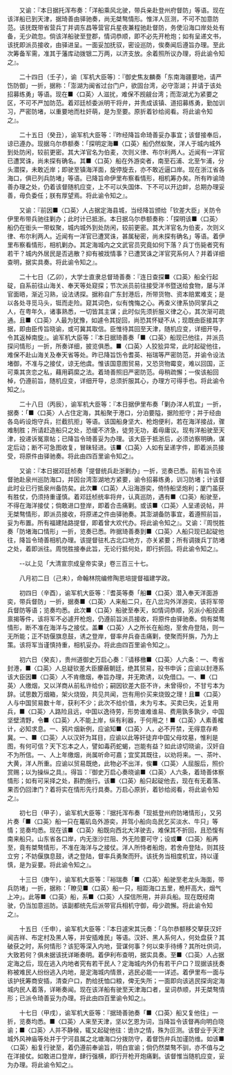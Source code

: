 <!-- { "loadSidebar": true } -->
　　又谕：『本日据托浑布奏：「洋船乘风北驶，带兵亲赴登州府督防」等语。现在该洋船已到天津，据琦善由驿驰奏，尚无桀骜情形。惟洋人叵测，不可不加意防范。该抚既带省营兵丁并调东昌等营官兵星夜兼程驰赴督防，务使沿海口岸处处有备，无少疏忽。倘该洋船驶至登郡，情词恭顺，即不必先开枪炮；如有呈递文书，该抚即派员接收，由驿进呈。一面妥加抚驭，密设巡防，俟奏闻后遵旨办理。至此次筹备军需，准其于藩库动拨银二万两，以济支放。余着照所议办理，将此谕令知之』。

　　二十四日（壬子），谕〔军机大臣等〕：『御史焦友麟奏「东南海疆要地，请严饬防御」一折，据称：「澎湖为闽省过台门户，欲固台湾，必守澎湖；并请于该处招募练勇」等语。现在■〈口英〉人滋扰，难保不觊觎台湾；而澎湖尤为紧要之区，不可不严加防范。着邓廷桢委派明干将弁，并责成该镇、道招募练勇，勤加训习，严密防堵，以重要地而杜奸萌，是为至要。原折着钞给阅看。将此谕令知之』。

　　二十五日（癸丑），谕军机大臣等：『昨经降旨命琦善妥办事宜；该督接奉后，谅已遵办。现据乌尔恭额奏：「探明定海■〈口英〉船仍然蚁聚，洋人于城内城外到处防闲，较前更密。其大洋官名为伯麦，次则义律、布尔利两人。近闻有一洋官已遭冥诛，尚未探有确名。其■〈口英〉船在外游奕者，南至石浦、北至乍浦，分头潜探，未敢近岸；即驶至镇海洋面，旋停旋去，亦不敢近逼口岸。现在浙江省各海口，俱已列兵防堵」等语。已降旨命伊里布察看情形，相机筹办矣。所有昨谕琦善办理之处，仍着该督随机应变，上不可以失国体、下不可以开边衅，总期办理妥善，毋负委任；朕有厚望焉。将此谕令知之』。

　　又谕：『前因■〈口英〉人占据定海县城，当经降旨颁给「钦差大臣」关防令伊里布带兵驰往剿办；此时计已抵浙。本日据乌尔恭额奏称：「探明该■〈口英〉船仍在衜头一带蚁聚，城内城外到处防闲，较前更密。其大洋官名为伯麦，次则义律、布尔利两人。近闻有一洋官已遭冥诛，甚属秘密，尚未探有确名」等语。着伊里布察看情形，相机剿办。其定海城内之文武官员究竟如何下落？兵丁伤毙者究有若干？城内外居民是否逃散？抑有被戕情事？已遭冥诛之洋官究系何人？并着详细查明，据实具奏。将此谕令知之』。

　　二十七日（乙卯），大学士直隶总督琦善奏：『连日查探■〈口英〉船全行起碇，自系前往山海关、奉天等处窥探；节次派员前往接受洋书暨送给食物，屡与洋官面晤，渐近习熟，设法诱探。据称自广东封港后，所带货物、资本赔累难支；是以各处寻觅马头，铤而走险。窥其词色，似有愧悔之心。再查义律系协同掌兵之人，在粤年久，诸事熟悉，一切皆其主谋；此时似先须折服义律之心，其次渐可疏通。且■〈口英〉人最为犹豫，如遽令其捉回，尚恐其怀疑不从；现既由臣接其字据，即由臣传旨晓谕，或可冀其取信。臣惟待其回至天津，随机应变，详细开导，令其返棹南旋』。谕军机大臣等：『本日据琦善奏「■〈口英〉船现已他往，并派员探问情形」一折，所奏详细，披览俱悉。■〈口英〉人狡狯异常，此时起碇他往，难保不赴山海关及奉天省等处。昨已降旨饬令耆英、裕瑞等严密防范，并谕令设法堵御，不准与之接仗，谅无他虞。惟该国意图贸易，又恐货物霉变，难以回国，正可乘其贪恋之私，藉用羁縻之法。着琦善照旧严密防范。毋稍疏懈；一俟该船回棹，仍遵前旨，随机应变，详细开导，总须折服其心，办理方可得手也。将此谕令知之』。

　　二十八日（丙辰），谕军机大臣等：『本日据伊里布奏「剿办洋人机宜」一折，据奏：「■〈口英〉人占住定海，其船聚于港口，分泊要隘，据险拒守；并于经由各岛屿设炮守兵，拦截抗拒」等语。该国船身坚大、枪炮便利，若在海洋接战，骤难制胜；所请赶造船只之处，恐缓不济急，徒劳无功，着毋庸议。现有洋船驶至天津，投递诉冤禀帖；已降旨令琦善妥为办理。该大臣于抵浙后，必须访察明确，谋定后动；断不可急图收复，冒昧轻进。该■〈口英〉人如有呈递字件，即着派员接受，将原件由驿驰奏。将此由四百里谕令知之』。

　　又谕：『本日据邓廷桢奏「提督统兵赴浙剿办」一折，览奏已悉。前有旨令该督驰赴泉州巡防海口，并因台湾澎湖地方紧要，谕令招募练勇，训习防堵；计该督此时业已行抵泉州备防矣。此次■〈口英〉人沿海游奕，倚恃船坚炮利；厦门虽获有胜仗，仍须持重谨慎。着邓廷桢统率将弁，认真巡防，遇有■〈口英〉船驶至，不得在海洋接仗；倘敢进口登岸，即着合击痛剿。或该■〈口英〉人呈递说帖，并无桀骜情形，即派员接收，将原递之件由驿驰奏。其澎湖备防事宜，着遵照前旨，妥为布置。所有福建陆路提督，即着曾大欢代办。将此谕令知之』。又谕：『周悦胜奏「防堵海口情形」一折，览奏已悉。昨据琦善奏到■〈口英〉人船只现已起碇他往，降旨令琦善相机办理。该提督驻札古北口地方，亦关紧要；所有调拨兵丁防堵之处，着即派往。周悦胜接奉此旨，无论行抵何处，即行折回。将此谕令知之』。

　　--以上见「大清宣宗成皇帝实录」卷三百三十七。

　　八月初二日（己未），命翰林院编修陶恩培提督福建学政。

　　初四日（辛酉），谕军机大臣等：『耆英等奏「船■〈口英〉潜入奉天洋面游奕，带兵督防」一折，据奏■〈口英〉人来船二只，在八岔沟外洋游奕，该将军带兵督防等语；览奏均悉。此次■〈口英〉船驶至奉天，如情词恭顺，另派小船投递禀揭等件，该将军不必遽开枪炮，仍遵前旨派员接收，将原件由驿驰奏。倘有桀骜情形，断不准在海洋与之接仗。盖■〈口英〉人之所长在船炮，至舍舟登陆，则一无所能；正不妨偃旗息鼓，诱之登岸，督率弁兵奋击痛剿，使聚而歼旃，乃为上策。该将军当谨慎持重，相机妥办。将此由四百里谕令知之』。

　　初六日（癸亥），贵州道御史万启心奏：『请移檄■〈口英〉人六条：一、粤省封港，■〈口英〉人总疑钦差大臣朦蔽朝廷，绝其贸易，投书申诉；应谕以封港系该大臣因■〈口英〉人不肯缴烟，奉旨办理，并无欺诱，以免借口。一、■〈口英〉人缴烟，又以洋商从前私许给价；嗣因钦差大臣不许，未曾得价，不甘亏本为辞。试思数万烟箱，架火烧毁，共见共闻，岂有用价买来烧毁之理！且■〈口英〉人与中国贸易数十年，获利不少；此次不给价值，未为亏本。买卖已失，近复用兵，■〈口英〉人路险且远，中国以逸待劳，形势谁难谁易、费用孰多孰少，中国坚壁清野，令■〈口英〉人不能上岸，纵有利器，于何用之！■〈口英〉人素善榷计，必知求息。一、鸦片烟新例，应谕知■〈口英〉人，必不开禁，无得意存希冀。一、■〈口英〉人以汉奸为耳目，应谕以此等奸徒弃中国父母坟墓，惟利是图，有何可信？天下忘本之人，譬如毒药蛇蝎，岂能有益？如此谅切晓谕，汉奸自不为所信。一、人上年缴烟，尚属听命可嘉；宜奖其既往，以劝将来。一、茶叶、大黄，洋人所重。应谕以贸易既绝，此物必不出洋，俟■〈口英〉人屈服后，照价赏赐；以为操纵之具』。得旨：『御史万启心奏晓谕■〈口英〉人六条，着琦善体察情形；如有可采择之处，斟酌施行。该■〈口英〉船只起碇他去，现在有无着落、果否仍回津门？着将实在情形先行具奏。万启心原折，着钞给阅看，将此谕令知之』。

　　初七日（甲子），谕军机大臣等：『据托浑布奏「现抵登州府防堵情形」，又另片奏「■〈口英〉船一只在鼍矶岛外游奕，并驾小船向岛民乞买淡水、牛只」等情；览奏均悉。现在该■〈口英〉船既向西北大洋驶去，难保其不折回，且恐愎有南来船只。山东省各口岸，内无涨沙拦阻、外无险要可守；设或■〈口英〉船再至，竟有桀骜情形，不准在海洋与之接仗。洋人所恃者船炮，若舍舟登陆，则其技立穷；不妨偃旗息鼓，诱之登陆，督率兵勇聚而歼。该抚务当相度机宜，持以谨慎，是为妥要。将此谕令知之』。

　　十三日（庚午），谕军机大臣等：『裕瑞奏「■〈口英〉船驶至老龙头海面，带兵防堵」一折，据称：「瞭见■〈口英〉船一只，相距海口五里，桅杆高大，烟气上冲」。此等■〈口英〉船，系■〈口英〉人探信所用，并非兵船。现在既经南驶，仍当加意巡防。该副都统先后派带官兵相机守御，毋少疏懈。将此谕令知之』。

　　十五日（壬申），谕军机大臣等：『本日遽宋其沅奏：「乌尔恭额移交拏获汉奸闻吉祥、布定村及黑人等，并安插难民」等语。汉奸、黑人系何人，何处盘获？其破获之时，系何情形？该犯等深入内地，营谋何事？何以束手待缚？其所吐供词，大致若何？俱未据该抚详晰奏明。着伊利布查明，据实具奏。至■〈口英〉人占据定海之后，现在逃入内地者究有若干民人？定海城内外仍有若干户口？现据该抚奏称被难民人纷纷逃入内地，是定海城内情景，逃民必能一一详述。着伊里布一面与该护抚筹商安插，清查户口，酌给抚恤口粮，俾无失所；一面即向该逃民探询定海城内民人着落，详晰奏闻。现在该洋船有驶至天津海口者，呈词恭顺，并无桀骜情形；已派令琦善妥为办理。将此由四百里谕令知之』。

　　十七日（甲戌），谕军机大臣等：『据琦善驰奏「■〈口英〉船又复他往」一折，览奏均悉。■〈口英〉人来至天津，坚以乞恩为词，当降旨令该督再向明白晓谕；■〈口英〉人并不静候，辄又起碇他往：诡诈之情，殊为叵测。该督业于天津城外风神庙等处并于宁河县属之北塘海口分拨防守，着督饬弁兵加谨防维。如该■〈口英〉船复行驶至，着仍遵前奉谕旨，明白宣谕；倘仍然桀骜不驯，亦不值与之在洋接仗。如敢进口登岸，肆行强横，即行开枪开炮痛剿。该督惟当随机应变，妥为办理。将此谕令知之』。

